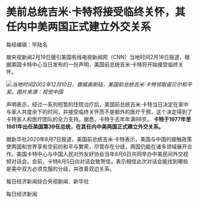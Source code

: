 # 美前总统吉米·卡特将接受临终关怀，其任内中美两国正式建立外交关系

每经编辑：毕陆名

据央视新闻2月19日援引美国有线电视新闻网（CNN）当地时间2月18日报道，根据美国卡特中心当日发布的一份声明，美国前总统吉米·卡特将开始接受临终关怀。

![](https://inews.gtimg.com/newsapp_bt/0/15674008657/1000)_当地时间2002年12月10日，挪威奥斯陆，美国前总统吉米·卡特领取诺贝尔和平奖。图片来源：视觉中国_

声明表示，经过一系列短暂的住院治疗后，美国前总统吉米·卡特当日决定在家中与家人共度余下的时间，并接受临终关怀而不是额外的医疗干预，这个决定得到了卡特家人和医疗团队的全力支持。据悉，卡特于去年年满98岁。
**卡特于1977年至1981年出任美国第39任总统，在其任内中美两国正式建立外交关系。**

据新华社2020年8月7日报道，美国前总统吉米·卡特表示，美国与中国的接触政策使两国和世界享有空前的和平与繁荣，尽管存在分歧，两国仍能在诸多领域展开合作。美国卡特中心与中国人民对外友好协会当年8月6日共同举办中美民间外交视频对话会。会前，卡特8月5日向对话会致贺信，表示相信此次对话会能找到哪些是美中双方必须克服的分歧，并改善双边关系。

每日经济新闻综合央视新闻、新华社

每日经济新闻

